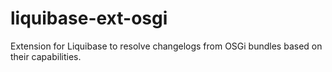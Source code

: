 # liquibase-ext-osgi
Extension for Liquibase to resolve changelogs from OSGi bundles based on their capabilities.
